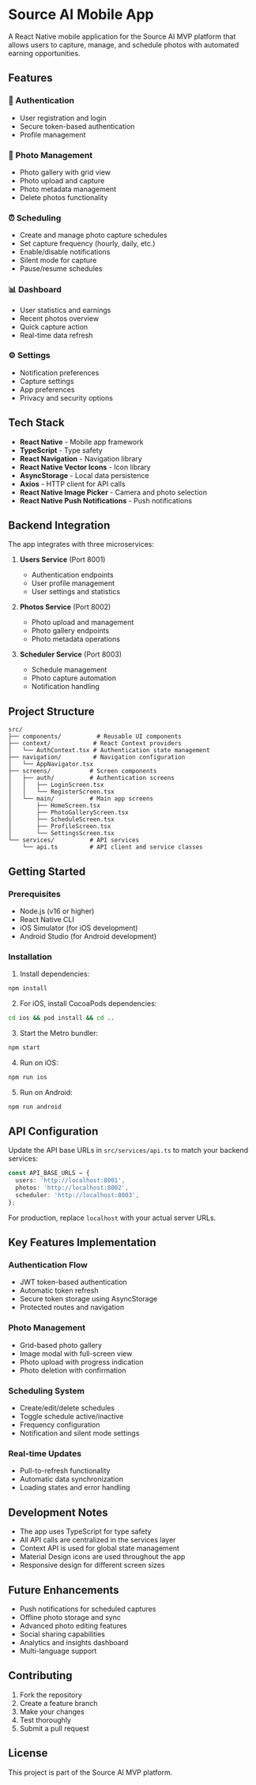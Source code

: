 # Source AI Mobile App

A React Native mobile application for the Source AI MVP platform that allows users to capture, manage, and schedule photos with automated earning opportunities.

## Features

### 🔐 Authentication
- User registration and login
- Secure token-based authentication
- Profile management

### 📸 Photo Management
- Photo gallery with grid view
- Photo upload and capture
- Photo metadata management
- Delete photos functionality

### ⏰ Scheduling
- Create and manage photo capture schedules
- Set capture frequency (hourly, daily, etc.)
- Enable/disable notifications
- Silent mode for capture
- Pause/resume schedules

### 📊 Dashboard
- User statistics and earnings
- Recent photos overview
- Quick capture action
- Real-time data refresh

### ⚙️ Settings
- Notification preferences
- Capture settings
- App preferences
- Privacy and security options

## Tech Stack

- **React Native** - Mobile app framework
- **TypeScript** - Type safety
- **React Navigation** - Navigation library
- **React Native Vector Icons** - Icon library
- **AsyncStorage** - Local data persistence
- **Axios** - HTTP client for API calls
- **React Native Image Picker** - Camera and photo selection
- **React Native Push Notifications** - Push notifications

## Backend Integration

The app integrates with three microservices:

1. **Users Service** (Port 8001)
   - Authentication endpoints
   - User profile management
   - User settings and statistics

2. **Photos Service** (Port 8002)
   - Photo upload and management
   - Photo gallery endpoints
   - Photo metadata operations

3. **Scheduler Service** (Port 8003)
   - Schedule management
   - Photo capture automation
   - Notification handling

## Project Structure

```
src/
├── components/          # Reusable UI components
├── context/            # React Context providers
│   └── AuthContext.tsx # Authentication state management
├── navigation/         # Navigation configuration
│   └── AppNavigator.tsx
├── screens/           # Screen components
│   ├── auth/          # Authentication screens
│   │   ├── LoginScreen.tsx
│   │   └── RegisterScreen.tsx
│   └── main/          # Main app screens
│       ├── HomeScreen.tsx
│       ├── PhotoGalleryScreen.tsx
│       ├── ScheduleScreen.tsx
│       ├── ProfileScreen.tsx
│       └── SettingsScreen.tsx
└── services/          # API services
    └── api.ts         # API client and service classes
```

## Getting Started

### Prerequisites

- Node.js (v16 or higher)
- React Native CLI
- iOS Simulator (for iOS development)
- Android Studio (for Android development)

### Installation

1. Install dependencies:
```bash
npm install
```

2. For iOS, install CocoaPods dependencies:
```bash
cd ios && pod install && cd ..
```

3. Start the Metro bundler:
```bash
npm start
```

4. Run on iOS:
```bash
npm run ios
```

5. Run on Android:
```bash
npm run android
```

## API Configuration

Update the API base URLs in `src/services/api.ts` to match your backend services:

```typescript
const API_BASE_URLS = {
  users: 'http://localhost:8001',
  photos: 'http://localhost:8002', 
  scheduler: 'http://localhost:8003',
};
```

For production, replace `localhost` with your actual server URLs.

## Key Features Implementation

### Authentication Flow
- JWT token-based authentication
- Automatic token refresh
- Secure token storage using AsyncStorage
- Protected routes and navigation

### Photo Management
- Grid-based photo gallery
- Image modal with full-screen view
- Photo upload with progress indication
- Photo deletion with confirmation

### Scheduling System
- Create/edit/delete schedules
- Toggle schedule active/inactive
- Frequency configuration
- Notification and silent mode settings

### Real-time Updates
- Pull-to-refresh functionality
- Automatic data synchronization
- Loading states and error handling

## Development Notes

- The app uses TypeScript for type safety
- All API calls are centralized in the services layer
- Context API is used for global state management
- Material Design icons are used throughout the app
- Responsive design for different screen sizes

## Future Enhancements

- Push notifications for scheduled captures
- Offline photo storage and sync
- Advanced photo editing features
- Social sharing capabilities
- Analytics and insights dashboard
- Multi-language support

## Contributing

1. Fork the repository
2. Create a feature branch
3. Make your changes
4. Test thoroughly
5. Submit a pull request

## License

This project is part of the Source AI MVP platform.